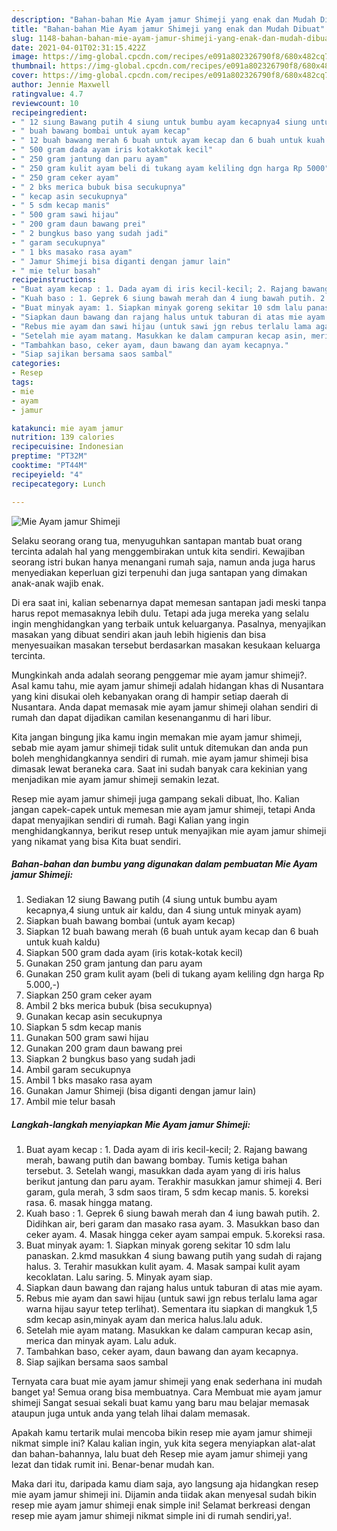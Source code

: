 ```yaml
---
description: "Bahan-bahan Mie Ayam jamur Shimeji yang enak dan Mudah Dibuat"
title: "Bahan-bahan Mie Ayam jamur Shimeji yang enak dan Mudah Dibuat"
slug: 1148-bahan-bahan-mie-ayam-jamur-shimeji-yang-enak-dan-mudah-dibuat
date: 2021-04-01T02:31:15.422Z
image: https://img-global.cpcdn.com/recipes/e091a802326790f8/680x482cq70/mie-ayam-jamur-shimeji-foto-resep-utama.jpg
thumbnail: https://img-global.cpcdn.com/recipes/e091a802326790f8/680x482cq70/mie-ayam-jamur-shimeji-foto-resep-utama.jpg
cover: https://img-global.cpcdn.com/recipes/e091a802326790f8/680x482cq70/mie-ayam-jamur-shimeji-foto-resep-utama.jpg
author: Jennie Maxwell
ratingvalue: 4.7
reviewcount: 10
recipeingredient:
- " 12 siung Bawang putih 4 siung untuk bumbu ayam kecapnya4 siung untuk air kaldu dan 4 siung untuk minyak ayam"
- " buah bawang bombai untuk ayam kecap"
- " 12 buah bawang merah 6 buah untuk ayam kecap dan 6 buah untuk kuah kaldu"
- " 500 gram dada ayam iris kotakkotak kecil"
- " 250 gram jantung dan paru ayam"
- " 250 gram kulit ayam beli di tukang ayam keliling dgn harga Rp 5000"
- " 250 gram ceker ayam"
- " 2 bks merica bubuk bisa secukupnya"
- " kecap asin secukupnya"
- " 5 sdm kecap manis"
- " 500 gram sawi hijau"
- " 200 gram daun bawang prei"
- " 2 bungkus baso yang sudah jadi"
- " garam secukupnya"
- " 1 bks masako rasa ayam"
- " Jamur Shimeji bisa diganti dengan jamur lain"
- " mie telur basah"
recipeinstructions:
- "Buat ayam kecap : 1. Dada ayam di iris kecil-kecil; 2. Rajang bawang merah, bawang putih dan bawang bombay. Tumis ketiga bahan tersebut. 3. Setelah wangi, masukkan dada ayam yang di iris halus berikut jantung dan paru ayam. Terakhir masukkan jamur shimeji 4. Beri garam, gula merah, 3 sdm saos tiram, 5 sdm kecap manis. 5. koreksi rasa. 6. masak hingga matang."
- "Kuah baso : 1. Geprek 6 siung bawah merah dan 4 iung bawah putih. 2. Didihkan air, beri garam dan masako rasa ayam. 3. Masukkan baso dan ceker ayam. 4. Masak hingga ceker ayam sampai empuk. 5.koreksi rasa."
- "Buat minyak ayam: 1. Siapkan minyak goreng sekitar 10 sdm lalu panaskan. 2.kmd masukkan 4 siung bawang putih yang sudah di rajang halus. 3. Terahir masukkan kulit ayam. 4. Masak sampai kulit ayam kecoklatan. Lalu saring. 5. Minyak ayam siap."
- "Siapkan daun bawang dan rajang halus untuk taburan di atas mie ayam."
- "Rebus mie ayam dan sawi hijau (untuk sawi jgn rebus terlalu lama agar warna hijau sayur tetep terlihat). Sementara itu siapkan di mangkuk 1,5 sdm kecap asin,minyak ayam dan merica halus.lalu aduk."
- "Setelah mie ayam matang. Masukkan ke dalam campuran kecap asin, merica dan minyak ayam. Lalu aduk."
- "Tambahkan baso, ceker ayam, daun bawang dan ayam kecapnya."
- "Siap sajikan bersama saos sambal"
categories:
- Resep
tags:
- mie
- ayam
- jamur

katakunci: mie ayam jamur 
nutrition: 139 calories
recipecuisine: Indonesian
preptime: "PT32M"
cooktime: "PT44M"
recipeyield: "4"
recipecategory: Lunch

---
```



![Mie Ayam jamur Shimeji](https://img-global.cpcdn.com/recipes/e091a802326790f8/680x482cq70/mie-ayam-jamur-shimeji-foto-resep-utama.jpg)

Selaku seorang orang tua, menyuguhkan santapan mantab buat orang tercinta adalah hal yang menggembirakan untuk kita sendiri. Kewajiban seorang istri bukan hanya menangani rumah saja, namun anda juga harus menyediakan keperluan gizi terpenuhi dan juga santapan yang dimakan anak-anak wajib enak.

Di era  saat ini, kalian sebenarnya dapat memesan santapan jadi meski tanpa harus repot memasaknya lebih dulu. Tetapi ada juga mereka yang selalu ingin menghidangkan yang terbaik untuk keluarganya. Pasalnya, menyajikan masakan yang dibuat sendiri akan jauh lebih higienis dan bisa menyesuaikan masakan tersebut berdasarkan masakan kesukaan keluarga tercinta. 



Mungkinkah anda adalah seorang penggemar mie ayam jamur shimeji?. Asal kamu tahu, mie ayam jamur shimeji adalah hidangan khas di Nusantara yang kini disukai oleh kebanyakan orang di hampir setiap daerah di Nusantara. Anda dapat memasak mie ayam jamur shimeji olahan sendiri di rumah dan dapat dijadikan camilan kesenanganmu di hari libur.

Kita jangan bingung jika kamu ingin memakan mie ayam jamur shimeji, sebab mie ayam jamur shimeji tidak sulit untuk ditemukan dan anda pun boleh menghidangkannya sendiri di rumah. mie ayam jamur shimeji bisa dimasak lewat beraneka cara. Saat ini sudah banyak cara kekinian yang menjadikan mie ayam jamur shimeji semakin lezat.

Resep mie ayam jamur shimeji juga gampang sekali dibuat, lho. Kalian jangan capek-capek untuk memesan mie ayam jamur shimeji, tetapi Anda dapat menyajikan sendiri di rumah. Bagi Kalian yang ingin menghidangkannya, berikut resep untuk menyajikan mie ayam jamur shimeji yang nikamat yang bisa Kita buat sendiri.

<!--inarticleads1-->

##### Bahan-bahan dan bumbu yang digunakan dalam pembuatan Mie Ayam jamur Shimeji:

1. Sediakan  12 siung Bawang putih (4 siung untuk bumbu ayam kecapnya,4 siung untuk air kaldu, dan 4 siung untuk minyak ayam)
1. Siapkan  buah bawang bombai (untuk ayam kecap)
1. Siapkan  12 buah bawang merah (6 buah untuk ayam kecap dan 6 buah untuk kuah kaldu)
1. Siapkan  500 gram dada ayam (iris kotak-kotak kecil)
1. Gunakan  250 gram jantung dan paru ayam
1. Gunakan  250 gram kulit ayam (beli di tukang ayam keliling dgn harga Rp 5.000,-)
1. Siapkan  250 gram ceker ayam
1. Ambil  2 bks merica bubuk (bisa secukupnya)
1. Gunakan  kecap asin secukupnya
1. Siapkan  5 sdm kecap manis
1. Gunakan  500 gram sawi hijau
1. Gunakan  200 gram daun bawang prei
1. Siapkan  2 bungkus baso yang sudah jadi
1. Ambil  garam secukupnya
1. Ambil  1 bks masako rasa ayam
1. Gunakan  Jamur Shimeji (bisa diganti dengan jamur lain)
1. Ambil  mie telur basah




<!--inarticleads2-->

##### Langkah-langkah menyiapkan Mie Ayam jamur Shimeji:

1. Buat ayam kecap : 1. Dada ayam di iris kecil-kecil; 2. Rajang bawang merah, bawang putih dan bawang bombay. Tumis ketiga bahan tersebut. 3. Setelah wangi, masukkan dada ayam yang di iris halus berikut jantung dan paru ayam. Terakhir masukkan jamur shimeji 4. Beri garam, gula merah, 3 sdm saos tiram, 5 sdm kecap manis. 5. koreksi rasa. 6. masak hingga matang.
1. Kuah baso : 1. Geprek 6 siung bawah merah dan 4 iung bawah putih. 2. Didihkan air, beri garam dan masako rasa ayam. 3. Masukkan baso dan ceker ayam. 4. Masak hingga ceker ayam sampai empuk. 5.koreksi rasa.
1. Buat minyak ayam: 1. Siapkan minyak goreng sekitar 10 sdm lalu panaskan. 2.kmd masukkan 4 siung bawang putih yang sudah di rajang halus. 3. Terahir masukkan kulit ayam. 4. Masak sampai kulit ayam kecoklatan. Lalu saring. 5. Minyak ayam siap.
1. Siapkan daun bawang dan rajang halus untuk taburan di atas mie ayam.
1. Rebus mie ayam dan sawi hijau (untuk sawi jgn rebus terlalu lama agar warna hijau sayur tetep terlihat). Sementara itu siapkan di mangkuk 1,5 sdm kecap asin,minyak ayam dan merica halus.lalu aduk.
1. Setelah mie ayam matang. Masukkan ke dalam campuran kecap asin, merica dan minyak ayam. Lalu aduk.
1. Tambahkan baso, ceker ayam, daun bawang dan ayam kecapnya.
1. Siap sajikan bersama saos sambal




Ternyata cara buat mie ayam jamur shimeji yang enak sederhana ini mudah banget ya! Semua orang bisa membuatnya. Cara Membuat mie ayam jamur shimeji Sangat sesuai sekali buat kamu yang baru mau belajar memasak ataupun juga untuk anda yang telah lihai dalam memasak.

Apakah kamu tertarik mulai mencoba bikin resep mie ayam jamur shimeji nikmat simple ini? Kalau kalian ingin, yuk kita segera menyiapkan alat-alat dan bahan-bahannya, lalu buat deh Resep mie ayam jamur shimeji yang lezat dan tidak rumit ini. Benar-benar mudah kan. 

Maka dari itu, daripada kamu diam saja, ayo langsung aja hidangkan resep mie ayam jamur shimeji ini. Dijamin anda tiidak akan menyesal sudah bikin resep mie ayam jamur shimeji enak simple ini! Selamat berkreasi dengan resep mie ayam jamur shimeji nikmat simple ini di rumah sendiri,ya!.


